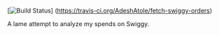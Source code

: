 [![Build Status](https://travis-ci.org/AdeshAtole/fetch-swiggy-orders.svg?branch=master)]
(https://travis-ci.org/AdeshAtole/fetch-swiggy-orders)

A lame attempt to analyze my spends on Swiggy.